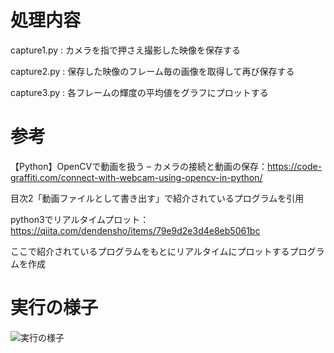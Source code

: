 # 処理内容

capture1.py : カメラを指で押さえ撮影した映像を保存する

capture2.py : 保存した映像のフレーム毎の画像を取得して再び保存する

capture3.py : 各フレームの輝度の平均値をグラフにプロットする

# 参考

【Python】OpenCVで動画を扱う – カメラの接続と動画の保存：https://code-graffiti.com/connect-with-webcam-using-opencv-in-python/

目次2「動画ファイルとして書き出す」で紹介されているプログラムを引用


python3でリアルタイムプロット：https://qiita.com/dendensho/items/79e9d2e3d4e8eb5061bc

ここで紹介されているプログラムをもとにリアルタイムにプロットするプログラムを作成

# 実行の様子

![実行の様子](https://github.com/gucci-999/digital/blob/master/capture.gif)
